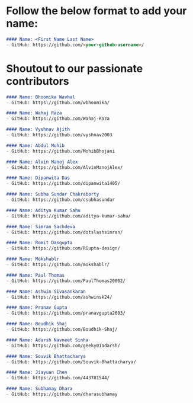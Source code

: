 # Follow the below format to add your name:

<!---copy from line 4 till line 7--->
```markdown
#### Name: <First Name Last Name>
- GitHub: https://github.com/<your-github-username>/
```

# Shoutout to our passionate contributors

```markdown
#### Name: Bhoomika Wavhal
- GitHub: https://github.com/wbhoomika/
```

```markdown
#### Name: Wahaj Raza
- GitHub: https://github.com/Wahaj-Raza
```

```markdown
#### Name: Vyshnav Ajith
- GitHub: https://github.com/vyshnav2003
```

```markdown
#### Name: Abdul Muhib
- GitHub: https://github.com/MohibBhojani
```

```markdown
#### Name: Alvin Manoj Alex
- GitHub: https://github.com/AlvinManojAlex/
```

```markdown
#### Name: Dipanwita Das
- GitHub: https://github.com/dipanwita1405/
```

```markdown
#### Name: Subha Sundar Chakraborty
- GitHub: https://github.com/csubhasundar
```

```markdown
#### Name: Aditya Kumar Sahu
- GitHub: https://github.com/aditya-kumar-sahu/
```

```markdown
#### Name: Simran Sachdeva
- GitHub: https://github.com/dotslashsimran/
```

```markdown
#### Name: Romit Dasgupta
- GitHub: https://github.com/RGupta-design/
```

```markdown
#### Name: Mokshablr
- GitHub: https://github.com/mokshablr/
```

```markdown
#### Name: Paul Thomas
- GitHub: https://github.com/PaulThomas20002/
```

```markdown
#### Name: Ashwin Sivasankaran
- GitHub: https://github.com/ashwinsk24/
```

```markdown
#### Name: Pranav Gupta
- GitHub: https://github.com/pranavgupta2603/
```

```markdown
#### Name: Boudhik Shaj
- GitHub: https://github.com/Boudhik-Shaj/
```


```markdown
#### Name: Adarsh Navneet Sinha
- GitHub: https://github.com/geeky01adarsh/
```

```markdown
#### Name: Souvik Bhattacharya
- GitHub: https://github.com/Souvik-Bhattacharya/
```

```markdown
#### Name: Jiayuan Chen
- GitHub: https://github.com/443781544/
```

```markdown
#### Name: Subhamay Dhara
- GitHub: https://github.com/dharasubhamay
```


